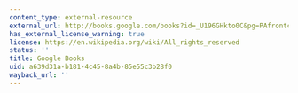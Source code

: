 ```yaml
---
content_type: external-resource
external_url: http://books.google.com/books?id=_U196GHkto0C&pg=PAfrontcover
has_external_license_warning: true
license: https://en.wikipedia.org/wiki/All_rights_reserved
status: ''
title: Google Books
uid: a639d31a-b181-4c45-8a4b-85e55c3b28f0
wayback_url: ''
---
```

